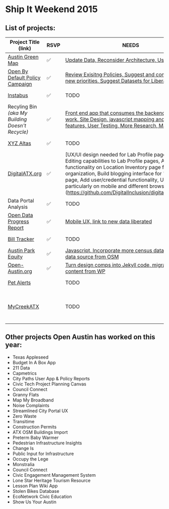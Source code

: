 # Ship It Weekend 2015

## List of projects:

| Project Title (link) | RSVP | NEEDS | SOURCE | Topics |
|----------------------|------|-------|--------|--------|
| [Austin Green Map](http://open-austin.github.io/austingreenmap/) | :white_check_mark: | [Update Data, Reconsider Architecture, User Feedback](https://github.com/open-austin/austingreenmap/labels/Ship%20It%20Weekend) | [Github](https://github.com/open-austin/austingreenmap) | Parks & Rec |
| [Open By Default Policy Campaign](https://github.com/open-austin/open-by-default) | :white_check_mark: | [Review Exisitng Policies, Suggest and comment on new priorities, Suggest Datasets for Liberation](https://github.com/open-austin/open-by-default/labels/Ship%20It%20Weekend) | N/A | Policy & Open Data |
| [Instabus](http://instabus.org/) | :white_check_mark: | TODO | [Github](https://github.com/luqmaan/Instabus) | Transit & Buses |
| Recyling Bin _(aka My Building Doesn't Recycle)_ | :white_check_mark: | [Front end app that consumes the backend API needs work. Site Design, javascript mapping and other features, User Testing, More Research, Marketing](https://github.com/open-austin/recycling-atx/issues) | [Backend Repo](https://github.com/open-austin/recycling-bin) & [Frontend Repo](https://github.com/open-austin/recycling-atx) | Recycling & Sustainability |
| [XYZ Altas](https://digitalatx082015.herokuapp.com/) | :white_check_mark: | TODO | TODO | Public Art & Mapping |
| [DigitalATX.org](https://digitalatx082015.herokuapp.com/) | :white_check_mark: |[UX/UI design needed for Lab Profile pages, Add Editing capabilities to  Lab Profile pages, Add search functionality on Location Inventory page for zipcode & organization, Build blogging interface for "Storytelling" page, Add user/credential functionality, User testing, particularly on mobile and different browsers] (https://github.com/DigitalInclusion/digitalatx/issues/9) | [Github](https://github.com/DigitalInclusion/digitalatx) | Digital Inclusion & Community Organizing |
| Data Portal Analysis | :white_check_mark: | TODO | [Github](https://github.com/open-austin/data-portal-analysis) | Open Data |
| [Open Data Progress Report](http://open-austin.github.io/open-data-progress-report/) | :white_check_mark: | [Mobile UX, link to new data liberated](https://github.com/open-austin/open-data-progress-report/issues) | [Github](https://github.com/open-austin/open-data-progress-report/) | Open Data |
| [Bill Tracker](http://www.billtracker.org/) | :white_check_mark: | TODO | [Github](https://github.com/bill-tracker/bill-tracker) | State Government |
| [Austin Park Equity](http://austinparkequity.com/) | :white_check_mark: | [Javascript, Incorporate more census data, consolidate data source from OSM](https://github.com/open-austin/austin-park-equity/issues) | [Github](https://github.com/open-austin/austin-park-equity) | Parks Access |
| [Open-Austin.org](http://open-austin.github.io/open-austin-org/) | :white_check_mark: | [Turn design comps into Jekyll code, migrate old content from WP](https://github.com/open-austin/open-austin-org/issues) | [Github](https://github.com/open-austin/open-austin-org)) | OA Admin |
| [Pet Alerts](http://www.pet-alerts.com/) | | TODO | [Github](https://github.com/open-austin/pet-finder) | Animal Services |
| [MyCreekATX](http://www.mycreekatx.com/) | | TODO | [Github](https://github.com/mycreekatx) | Ecology, Water, Environment, Community Organizing |

## Other projects Open Austin has worked on this year:
 
- Texas Appleseed
- Budget In A Box App
- 211 Data
- Capmetrics
- City Paths User App & Policy Reports
- Civic Tech Project Planning Canvas
- Council Connect
- Granny Flats
- Map My Broadband
- Noise Complaints
- Streamlined City Portal UX
- Zero Waste
- Transitime
- Construction Permits
- ATX OSM Buildings Import
- Preterm Baby Warmer
- Pedestrian Infrastructure Insights
- Change Is
- Public Input for Infrastructure
- Occupy the Lege
- Monstralia
- Council Connect
- Civic Engagement Management System
- Lone Star Heritage Tourism Resource
- Lesson Plan Wiki App
- Stolen Bikes Database
- EcoNetwork Civic Education
- Show Us Your Austin
